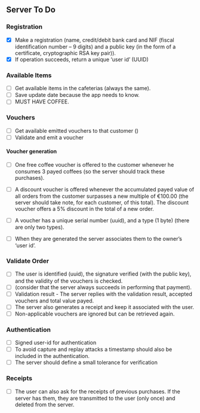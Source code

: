 ## Server To Do


### Registration
- [x] Make a registration (name, credit/debit bank card and NIF (fiscal identification number – 9 digits) and a public key (in the form of a certificate, cryptographic RSA key pair)).
-[x] If operation succeeds, return a unique ‘user id’ (UUID)

### Available Items
- [ ] Get available items in the cafeterias (always the same).
- [ ] Save update date because the app needs to know.
- [ ] MUST HAVE COFFEE.

### Vouchers

- [ ] Get available emitted vouchers to that customer ()
- [ ] Validate and emit a voucher

#### Voucher generation
- [ ] One free coffee voucher is offered to the customer whenever he consumes 3 payed coffees (so the server should track these purchases).
- [ ] A discount voucher is offered whenever the accumulated payed value of all orders from the customer surpasses a new multiple of €100.00 (the server should take note, for each customer, of this total). The discount voucher offers a 5% discount in the total of a new order.
- [ ] A voucher has a unique serial number (uuid), and a type (1 byte) (there are only two types).
- [ ] When they are generated the server associates them to the owner’s ‘user id’.


### Validate Order
- [ ] The user is identified (uuid), the signature verified (with the public key), and the validity of the vouchers is checked.
- [ ] (consider that the server always succeeds in performing that payment).
- [ ] Validation result - The server replies with the validation result, accepted vouchers and total value payed.
- [ ] The server also generates a receipt and keep it associated with the user.
- [ ] Non-applicable vouchers are ignored but can be retrieved again.

### Authentication
- [ ] Signed user-id for authentication
- [ ] To avoid capture and replay attacks a timestamp should also be included in the authentication.
- [ ] The server should define a small tolerance for verification

### Receipts
- [ ] The user can also ask for the receipts of previous purchases. If the server has them, they are transmitted to the user (only once) and deleted from the server.
